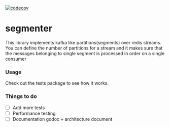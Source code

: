 [![codecov](https://codecov.io/gh/hextechpal/segmenter/branch/master/graph/badge.svg?token=5SJ2ZKHIFJ)](https://codecov.io/gh/hextechpal/segmenter)

# segmenter

This library implements kafka like partitions(segments) over redis streams. You can define the number of partitions for a stream and it makes sure that
the messages belonging to single segment is processed in order on a single consumer

### Usage
Check out the tests package to see how it works. 


### Things to do

- [ ] Add more tests 
- [ ] Performance testing
- [ ] Documentation godoc + architecture document